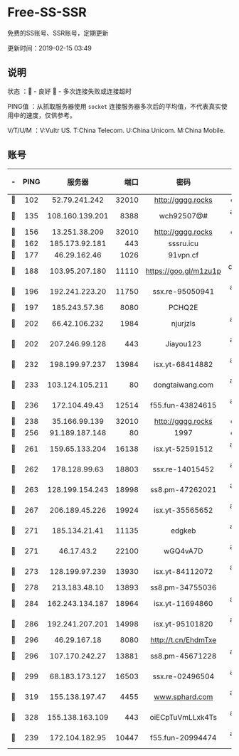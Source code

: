 # Free-SS-SSR

免费的SS账号、SSR账号，定期更新

更新时间：2019-02-15 03:49

## 说明

状态     ：🙂 - 良好 🙁 - 多次连接失败或连接超时

PING值   ：从抓取服务器使用 `socket` 连接服务器多次后的平均值，不代表真实使用中的速度，仅供参考。

V/T/U/M  ：V:Vultr US. T:China Telecom. U:China Unicom. M:China Mobile.

## 账号

|-|PING|服务器|端口|密码|加密方式|区域|V/T/U/M|
|:----:|:----:|:-----:|-----:|:----:|:----:|:----:|:----:|
|🙂|102|52.79.241.242|32010|http://gggg.rocks|chacha20|KR|10↑/10↑/10↑/10↑|
|🙂|135|108.160.139.201|8388|wch92507@#|aes-256-cfb|JP|10↑/10↑/10↑/10↑|
|🙂|156|13.251.38.209|32010|http://gggg.rocks|chacha20|SG|10↑/10↑/10↑/10↑|
|🙂|162|185.173.92.181|443|sssru.icu|rc4-md5|RU|10↑/10↑/10↑/10↑|
|🙂|177|46.29.162.46|1026|91vpn.cf|rc4-md5|RU|10↑/10↑/10↑/10↑|
|🙂|188|103.95.207.180|11110|https://goo.gl/m1zu1p|chacha20-ietf|US|10↑/10↑/10↑/10↑|
|🙂|196|192.241.223.20|11750|ssx.re-95050941|aes-256-cfb|US|10↑/10↑/10↑/10↑|
|🙂|197|185.243.57.36|8080|PCHQ2E|rc4-md5|US|10↑/10↑/10↑/10↑|
|🙂|202|66.42.106.232|1984|njurjzls|aes-256-cfb|US|10↑/10↑/10↑/10↑|
|🙂|202|207.246.99.128|443|Jiayou123|aes-256-cfb|US|10↑/10↑/10↑/10↑|
|🙂|232|198.199.97.237|13984|isx.yt-68414882|aes-256-cfb|US|9↑/9↑/9↑/9↑|
|🙂|233|103.124.105.211|80|dongtaiwang.com|aes-256-cfb|US|10↑/10↑/10↑/10↑|
|🙂|236|172.104.49.43|12514|f55.fun-43824615|aes-256-cfb|SG|10↑/10↑/10↑/10↑|
|🙂|238|35.166.99.139|32010|http://gggg.rocks|chacha20|US|10↑/10↑/10↑/10↑|
|🙂|256|91.189.187.148|80|1997|chacha20|US|10↑/10↑/10↑/10↑|
|🙂|261|159.65.133.204|16138|isx.yt-52591512|aes-256-cfb|SG|9↑/9↑/9↑/9↑|
|🙂|262|178.128.99.63|18803|ssx.re-14015452|aes-256-cfb|SG|10↑/10↑/10↑/10↑|
|🙂|263|128.199.154.243|18998|ss8.pm-47262021|aes-256-cfb|SG|10↑/10↑/10↑/10↑|
|🙂|267|206.189.45.226|19924|isx.yt-35565652|aes-256-cfb|SG|9↑/9↑/9↑/9↑|
|🙂|271|185.134.21.41|11135|edgkeb|aes-256-cfb|GB|10↑/10↑/10↑/10↑|
|🙂|271|46.17.43.2|22100|wGQ4vA7D|aes-256-gcm|RU|10↑/10↑/10↑/10↑|
|🙂|273|128.199.97.239|13930|isx.yt-84112072|aes-256-cfb|SG|9↑/9↑/9↑/9↑|
|🙂|278|213.183.48.10|13893|ss8.pm-34755036|rc4-md5|RU|10↑/10↑/10↑/10↑|
|🙂|284|162.243.134.187|18964|isx.yt-11694860|aes-256-cfb|US|9↑/9↑/9↑/9↑|
|🙂|286|192.241.207.201|14998|isx.yt-95101820|aes-256-cfb|US|9↑/9↑/9↑/9↑|
|🙂|296|46.29.167.18|8080|http://t.cn/EhdmTxe|rc4-md5|RU|10↑/10↑/10↑/10↑|
|🙂|296|107.170.242.27|13881|ss8.pm-45671228|aes-256-cfb|US|10↑/10↑/10↑/10↑|
|🙂|299|68.183.173.127|16503|ssx.re-02496504|aes-256-cfb|US|10↑/10↑/10↑/10↑|
|🙂|319|155.138.197.47|4455|www.sphard.com|aes-256-cfb|US|10↑/10↑/10↑/10↑|
|🙂|328|155.138.163.109|443|oiECpTuVmLLxk4Ts|aes-256-cfb|US|6↓/10↑/10↑/10↑|
|🙂|239|172.104.182.95|10447|f55.fun-20994474|aes-256-cfb|SG|10↑/10↑/10↑/10↑|
